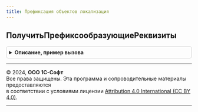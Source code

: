 ```yaml
---
title: Префиксация объектов локализация
---
```



## ПолучитьПрефиксообразующиеРеквизиты
<details style="margin: 1em 0; padding: 0.5em; border: 1px solid #ccc; border-radius: 6px;">

<summary style="font-weight: bold; cursor: pointer;">Описание, пример вызова</summary>

```bsl

// В процедуре необходимо заполнить параметр "Объекты" для тех объектов метаданных,
// для которых ссылка на организацию располагается в реквизите с именем отличным от стандартного имени "Организация".
//
// см. ПрефиксацияОбъектовПереопределяемый.ПолучитьПрефиксообразующиеРеквизиты
//
Процедура ПолучитьПрефиксообразующиеРеквизиты(Объекты) Экспорт
```

Пример вызова
```bsl
ПрефиксацияОбъектовЛокализация.ПолучитьПрефиксообразующиеРеквизиты(Объекты) 
```
</details>

---

© 2024, **ООО 1С-Софт**  
Все права защищены. Эта программа и сопроводительные материалы предоставляются  
в соответствии с условиями лицензии [Attribution 4.0 International (CC BY 4.0)](https://creativecommons.org/licenses/by/4.0/legalcode).

---

